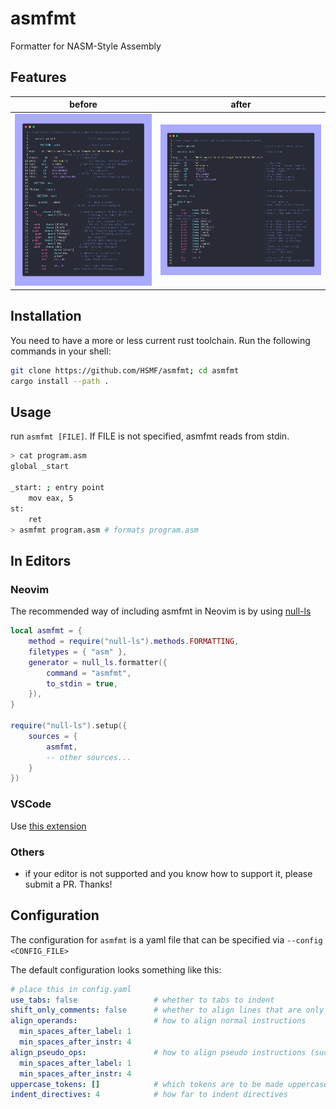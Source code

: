 # asmfmt

Formatter for NASM-Style Assembly

## Features

|               before               |              after               |
| :--------------------------------: | :------------------------------: |
| ![before image](assets/before.png) | ![after image](assets/after.png) |

## Installation

You need to have a more or less current rust toolchain. Run the following commands in your shell:

```bash
git clone https://github.com/HSMF/asmfmt; cd asmfmt
cargo install --path .
```

## Usage

run `asmfmt [FILE]`. If FILE is not specified, asmfmt reads from stdin.

```bash
> cat program.asm
global _start

_start: ; entry point
    mov eax, 5
st:
    ret
> asmfmt program.asm # formats program.asm
```

## In Editors

### Neovim

The recommended way of including asmfmt in Neovim is by using [null-ls](https://github.com/jose-elias-alvarez/null-ls.nvim)

```lua
local asmfmt = {
    method = require("null-ls").methods.FORMATTING,
    filetypes = { "asm" },
    generator = null_ls.formatter({
        command = "asmfmt",
        to_stdin = true,
    }),
}

require("null-ls").setup({
    sources = {
        asmfmt,
        -- other sources...
    }
})
```

### VSCode

Use [this extension](./asmfmt-vsc/)

### Others

- if your editor is not supported and you know how to support it, please submit a PR. Thanks!

## Configuration

The configuration for `asmfmt` is a yaml file that can be specified via `--config <CONFIG_FILE>`

The default configuration looks something like this:

```yaml
# place this in config.yaml
use_tabs: false                 # whether to tabs to indent
shift_only_comments: false      # whether to align lines that are only comments
align_operands:                 # how to align normal instructions
  min_spaces_after_label: 1
  min_spaces_after_instr: 4
align_pseudo_ops:               # how to align pseudo instructions (such as DB)
  min_spaces_after_label: 1
  min_spaces_after_instr: 4
uppercase_tokens: []            # which tokens are to be made uppercase
indent_directives: 4            # how far to indent directives
```


